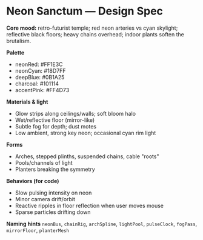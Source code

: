 # Neon Sanctum — Design Spec

**Core mood:** retro-futurist temple; red neon arteries vs cyan skylight; reflective black floors; heavy chains overhead; indoor plants soften the brutalism.

**Palette**
- neonRed: #FF1E3C
- neonCyan: #18D7FF
- deepBlue: #0B1A25
- charcoal: #101114
- accentPink: #FF4D73

**Materials & light**
- Glow strips along ceilings/walls; soft bloom halo
- Wet/reflective floor (mirror-like)
- Subtle fog for depth; dust motes
- Low ambient, strong key neon; occasional cyan rim light

**Forms**
- Arches, stepped plinths, suspended chains, cable "roots"
- Pools/channels of light
- Planters breaking the symmetry

**Behaviors (for code)**
- Slow pulsing intensity on neon
- Minor camera drift/orbit
- Reactive ripples in floor reflection when user moves mouse
- Sparse particles drifting down

**Naming hints**
`neonBus`, `chainRig`, `archSpline`, `lightPool`, `pulseClock`, `fogPass`, `mirrorFloor`, `planterMesh`